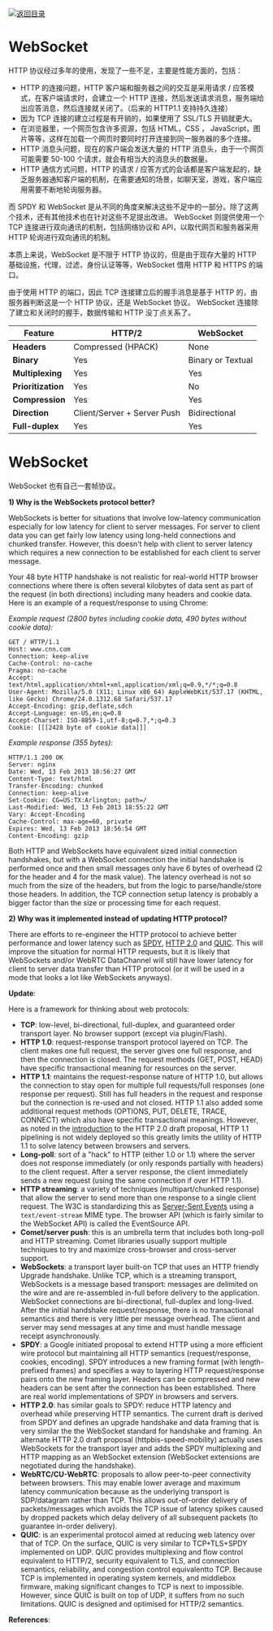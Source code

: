 [![返回目录](https://parg.co/Udx)](https://parg.co/UdT)

# WebSocket

HTTP 协议经过多年的使用，发现了一些不足，主要是性能方面的，包括：

* HTTP 的连接问题，HTTP 客户端和服务器之间的交互是采用请求 / 应答模式，在客户端请求时，会建立一个 HTTP 连接，然后发送请求消息，服务端给出应答消息，然后连接就关闭了。（后来的 HTTP1.1 支持持久连接）
* 因为 TCP 连接的建立过程是有开销的，如果使用了 SSL/TLS 开销就更大。
* 在浏览器里，一个网页包含许多资源，包括 HTML，CSS ， JavaScript，图片等等，这样在加载一个网页时要同时打开连接到同一服务器的多个连接。
* HTTP 消息头问题，现在的客户端会发送大量的 HTTP 消息头，由于一个网页可能需要 50-100 个请求，就会有相当大的消息头的数据量。
* HTTP 通信方式问题，HTTP 的请求 / 应答方式的会话都是客户端发起的，缺乏服务器通知客户端的机制，在需要通知的场景，如聊天室，游戏，客户端应用需要不断地轮询服务器。

而 SPDY 和 WebSocket 是从不同的角度来解决这些不足中的一部分。除了这两个技术，还有其他技术也在针对这些不足提出改进。 WebSocket 则提供使用一个 TCP 连接进行双向通讯的机制，包括网络协议和 API，以取代网页和服务器采用 HTTP 轮询进行双向通讯的机制。

本质上来说，WebSocket 是不限于 HTTP 协议的，但是由于现存大量的 HTTP 基础设施，代理，过滤，身份认证等等，WebSocket 借用 HTTP 和 HTTPS 的端口。

由于使用 HTTP 的端口，因此 TCP 连接建立后的握手消息是基于 HTTP 的，由服务器判断这是一个 HTTP 协议，还是 WebSocket 协议。 WebSocket 连接除了建立和关闭时的握手，数据传输和 HTTP 没丁点关系了。

| Feature            | **HTTP/2**                  | **WebSocket**     |
| ------------------ | --------------------------- | ----------------- |
| **Headers**        | Compressed (HPACK)          | None              |
| **Binary**         | Yes                         | Binary or Textual |
| **Multiplexing**   | Yes                         | Yes               |
| **Prioritization** | Yes                         | No                |
| **Compression**    | Yes                         | Yes               |
| **Direction**      | Client/Server + Server Push | Bidirectional     |
| **Full-duplex**    | Yes                         | Yes               |

# WebSocket

WebSocket 也有自己一套帧协议。

**1) Why is the WebSockets protocol better?**

WebSockets is better for situations that involve low-latency communication especially for low latency for client to server messages. For server to client data you can get fairly low latency using long-held connections and chunked transfer. However, this doesn't help with client to server latency which requires a new connection to be established for each client to server message.

Your 48 byte HTTP handshake is not realistic for real-world HTTP browser connections where there is often several kilobytes of data sent as part of the request (in both directions) including many headers and cookie data. Here is an example of a request/response to using Chrome:

_Example request (2800 bytes including cookie data, 490 bytes without cookie data):_

```
GET / HTTP/1.1
Host: www.cnn.com
Connection: keep-alive
Cache-Control: no-cache
Pragma: no-cache
Accept: text/html,application/xhtml+xml,application/xml;q=0.9,*/*;q=0.8
User-Agent: Mozilla/5.0 (X11; Linux x86_64) AppleWebKit/537.17 (KHTML, like Gecko) Chrome/24.0.1312.68 Safari/537.17
Accept-Encoding: gzip,deflate,sdch
Accept-Language: en-US,en;q=0.8
Accept-Charset: ISO-8859-1,utf-8;q=0.7,*;q=0.3
Cookie: [[[2428 byte of cookie data]]]
```

_Example response (355 bytes):_

```
HTTP/1.1 200 OK
Server: nginx
Date: Wed, 13 Feb 2013 18:56:27 GMT
Content-Type: text/html
Transfer-Encoding: chunked
Connection: keep-alive
Set-Cookie: CG=US:TX:Arlington; path=/
Last-Modified: Wed, 13 Feb 2013 18:55:22 GMT
Vary: Accept-Encoding
Cache-Control: max-age=60, private
Expires: Wed, 13 Feb 2013 18:56:54 GMT
Content-Encoding: gzip
```

Both HTTP and WebSockets have equivalent sized initial connection handshakes, but with a WebSocket connection the initial handshake is performed once and then small messages only have 6 bytes of overhead (2 for the header and 4 for the mask value). The latency overhead is not so much from the size of the headers, but from the logic to parse/handle/store those headers. In addition, the TCP connection setup latency is probably a bigger factor than the size or processing time for each request.

**2) Why was it implemented instead of updating HTTP protocol?**

There are efforts to re-engineer the HTTP protocol to achieve better performance and lower latency such as [SPDY](http://en.wikipedia.org/wiki/SPDY), [HTTP 2.0](http://en.wikipedia.org/wiki/HTTP_2.0) and [QUIC](https://en.wikipedia.org/wiki/QUIC). This will improve the situation for normal HTTP requests, but it is likely that WebSockets and/or WebRTC DataChannel will still have lower latency for client to server data transfer than HTTP protocol (or it will be used in a mode that looks a lot like WebSockets anyways).

**Update**:

Here is a framework for thinking about web protocols:

* **TCP**: low-level, bi-directional, full-duplex, and guaranteed order transport layer. No browser support (except via plugin/Flash).
* **HTTP 1.0**: request-response transport protocol layered on TCP. The client makes one full request, the server gives one full response, and then the connection is closed. The request methods (GET, POST, HEAD) have specific transactional meaning for resources on the server.
* **HTTP 1.1**: maintains the request-response nature of HTTP 1.0, but allows the connection to stay open for multiple full requests/full responses (one response per request). Still has full headers in the request and response but the connection is re-used and not closed. HTTP 1.1 also added some additional request methods (OPTIONS, PUT, DELETE, TRACE, CONNECT) which also have specific transactional meanings. However, as noted in the [introduction](http://tools.ietf.org/html/draft-ietf-httpbis-http2-01#section-1) to the HTTP 2.0 draft proposal, HTTP 1.1 pipelining is not widely deployed so this greatly limits the utility of HTTP 1.1 to solve latency between browsers and servers.
* **Long-poll**: sort of a "hack" to HTTP (either 1.0 or 1.1) where the server does not response immediately (or only responds partially with headers) to the client request. After a server response, the client immediately sends a new request (using the same connection if over HTTP 1.1).
* **HTTP streaming**: a variety of techniques (multipart/chunked response) that allow the server to send more than one response to a single client request. The W3C is standardizing this as [Server-Sent Events](http://en.wikipedia.org/wiki/Server-sent_events) using a `text/event-stream` MIME type. The browser API (which is fairly similar to the WebSocket API) is called the EventSource API.
* **Comet/server push**: this is an umbrella term that includes both long-poll and HTTP streaming. Comet libraries usually support multiple techniques to try and maximize cross-browser and cross-server support.
* **WebSockets**: a transport layer built-on TCP that uses an HTTP friendly Upgrade handshake. Unlike TCP, which is a streaming transport, WebSockets is a message based transport: messages are delimited on the wire and are re-assembled in-full before delivery to the application. WebSocket connections are bi-directional, full-duplex and long-lived. After the initial handshake request/response, there is no transactional semantics and there is very little per message overhead. The client and server may send messages at any time and must handle message receipt asynchronously.
* **SPDY**: a Google initiated proposal to extend HTTP using a more efficient wire protocol but maintaining all HTTP semantics (request/response, cookies, encoding). SPDY introduces a new framing format (with length-prefixed frames) and specifies a way to layering HTTP request/response pairs onto the new framing layer. Headers can be compressed and new headers can be sent after the connection has been established. There are real world implementations of SPDY in browsers and servers.
* **HTTP 2.0**: has similar goals to SPDY: reduce HTTP latency and overhead while preserving HTTP semantics. The current draft is derived from SPDY and defines an upgrade handshake and data framing that is very similar the the WebSocket standard for handshake and framing. An alternate HTTP 2.0 draft proposal (httpbis-speed-mobility) actually uses WebSockets for the transport layer and adds the SPDY multiplexing and HTTP mapping as an WebSocket extension (WebSocket extensions are negotiated during the handshake).
* **WebRTC/CU-WebRTC**: proposals to allow peer-to-peer connectivity between browsers. This may enable lower average and maximum latency communication because as the underlying transport is SDP/datagram rather than TCP. This allows out-of-order delivery of packets/messages which avoids the TCP issue of latency spikes caused by dropped packets which delay delivery of all subsequent packets (to guarantee in-order delivery).
* **QUIC**: is an experimental protocol aimed at reducing web latency over that of TCP. On the surface, QUIC is very similar to TCP+TLS+SPDY implemented on UDP. QUIC provides multiplexing and flow control equivalent to HTTP/2, security equivalent to TLS, and connection semantics, reliability, and congestion control equivalentto TCP. Because TCP is implemented in operating system kernels, and middlebox firmware, making significant changes to TCP is next to impossible. However, since QUIC is built on top of UDP, it suffers from no such limitations. QUIC is designed and optimised for HTTP/2 semantics.

**References**:
